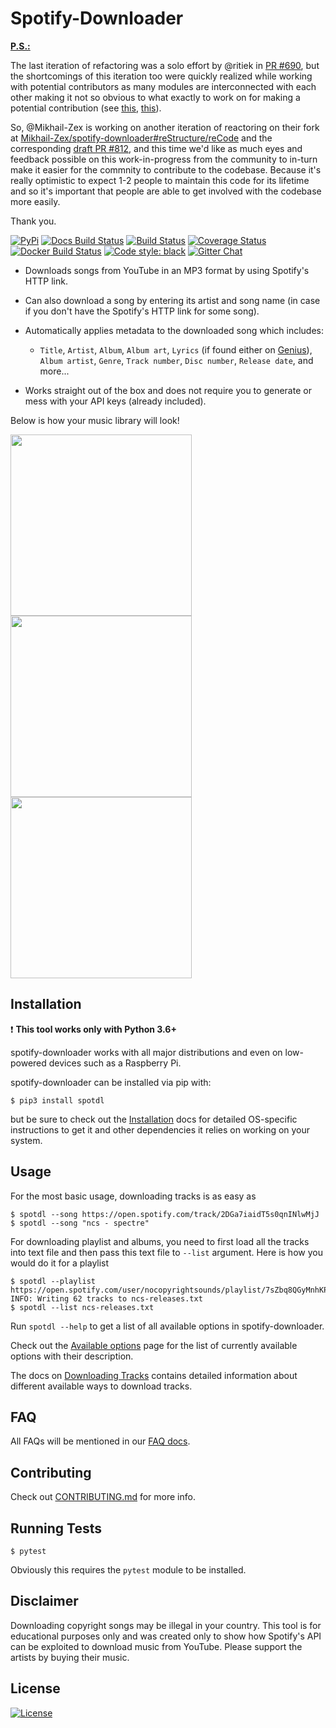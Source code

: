 # Spotify-Downloader

<ins>**P.S.:**</ins>

The last iteration of refactoring was a solo effort by @ritiek in [PR #690](https://github.com/ritiek/spotify-downloader/pull/690), but the shortcomings of this iteration too were quickly realized while working with potential contributors as many modules are interconnected with each other making it not so obvious to what exactly to work on for making a potential contribution (see [this](https://github.com/ritiek/spotify-downloader/issues/778#issuecomment-660683786), [this](https://github.com/ritiek/spotify-downloader/issues/810)).

So, @Mikhail-Zex is working on another iteration of reactoring on their fork at [Mikhail-Zex/spotify-downloader#reStructure/reCode](https://github.com/Mikhail-Zex/spotify-downloader/tree/reStructure/reCode) and the corresponding [draft PR #812](https://github.com/ritiek/spotify-downloader/pull/812), and this time we'd like as much eyes and feedback possible on this work-in-progress from the community to in-turn make it easier for the commnity to contribute to the codebase. Because it's really optimistic to expect 1-2 people to maintain this code for its lifetime and so it's important that people are able to get involved with the codebase more easily.

Thank you.

[![PyPi](https://img.shields.io/pypi/v/spotdl.svg)](https://pypi.org/project/spotdl)
[![Docs Build Status](https://readthedocs.org/projects/spotdl/badge/?version=latest)](https://spotdl.readthedocs.io/en/latest/home.html)
[![Build Status](https://travis-ci.org/ritiek/spotify-downloader.svg?branch=master)](https://travis-ci.org/ritiek/spotify-downloader)
[![Coverage Status](https://codecov.io/gh/ritiek/spotify-downloader/branch/master/graph/badge.svg)](https://codecov.io/gh/ritiek/spotify-downloader)
[![Docker Build Status](https://img.shields.io/docker/build/ritiek/spotify-downloader.svg)](https://hub.docker.com/r/ritiek/spotify-downloader)
[![Code style: black](https://img.shields.io/badge/code%20style-black-000000.svg)](https://github.com/ambv/black)
[![Gitter Chat](https://badges.gitter.im/ritiek/spotify-downloader/Lobby.svg)](https://gitter.im/spotify-downloader/Lobby?utm_source=badge&utm_medium=badge&utm_campaign=pr-badge&utm_content=badge)

- Downloads songs from YouTube in an MP3 format by using Spotify's HTTP link.
- Can also download a song by entering its artist and song name (in case if you don't have the Spotify's HTTP link for some song).
- Automatically applies metadata to the downloaded song which includes:

  - `Title`, `Artist`, `Album`, `Album art`, `Lyrics` (if found either on [Genius](https://genius.com/)), `Album artist`, `Genre`, `Track number`, `Disc number`, `Release date`, and more...

- Works straight out of the box and does not require you to generate or mess with your API keys (already included).

Below is how your music library will look!

<img src="http://i.imgur.com/Gpch7JI.png" width="290"><img src="http://i.imgur.com/5vhk3HY.png" width="290"><img src="http://i.imgur.com/RDTCCST.png" width="290">

## Installation

❗️ **This tool works only with Python 3.6+**

spotify-downloader works with all major distributions and even on low-powered devices such as a Raspberry Pi.

spotify-downloader can be installed via pip with:
```console
$ pip3 install spotdl
```

but be sure to check out the [Installation](https://spotdl.readthedocs.io/en/latest/installation.html) docs
for detailed OS-specific instructions to get it and other dependencies it relies on working on your system.

## Usage

For the most basic usage, downloading tracks is as easy as

```console
$ spotdl --song https://open.spotify.com/track/2DGa7iaidT5s0qnINlwMjJ
$ spotdl --song "ncs - spectre"
```

For downloading playlist and albums, you need to first load all the tracks into text file and then pass
this text file to `--list` argument. Here is how you would do it for a playlist

```console
$ spotdl --playlist https://open.spotify.com/user/nocopyrightsounds/playlist/7sZbq8QGyMnhKPcLJvCUFD
INFO: Writing 62 tracks to ncs-releases.txt
$ spotdl --list ncs-releases.txt
```

Run `spotdl --help` to get a list of all available options in spotify-downloader.

Check out the [Available options](https://spotdl.readthedocs.io/en/latest/available-options.html)
page for the list of currently available options with their description.

The docs on [Downloading Tracks](https://spotdl.readthedocs.io/en/latest/download-tracks.html)
contains detailed information about different available ways to download tracks.

## FAQ

All FAQs will be mentioned in our [FAQ docs](https://spotdl.readthedocs.io/en/latest/faq.html).

## Contributing

Check out [CONTRIBUTING.md](CONTRIBUTING.md) for more info.

## Running Tests

```console
$ pytest
```

Obviously this requires the `pytest` module to be installed.

## Disclaimer

Downloading copyright songs may be illegal in your country.
This tool is for educational purposes only and was created only to show
how Spotify's API can be exploited to download music from YouTube.
Please support the artists by buying their music.

## License

[![License](https://img.shields.io/github/license/ritiek/spotify-downloader.svg)](https://github.com/ritiek/spotify-downloader/blob/master/LICENSE)
